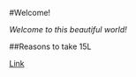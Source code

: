 #Welcome!

*Welcome to this beautiful world!*

##Reasons to take 15L

[Link](https://ucsd-cse15l-w24.github.io/week1/index.html)
